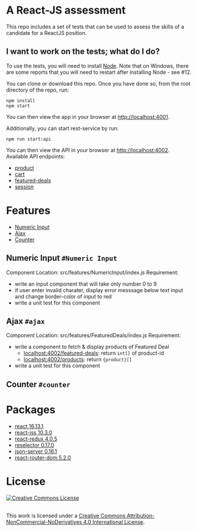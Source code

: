 # A React-JS assessment

This repo includes a set of tests that can be used to assess the skills of
a candidate for a ReactJS position.

## I want to work on the tests; what do I do?
To use the tests, you will need to install [Node](https://nodejs.org/). Note
that on Windows, there are some reports that you will need to restart
after installing Node - see #12.

You can clone or download this repo. Once you have done so, from the root
directory of the repo, run:

    npm install
    npm start

You can then view the app in your browser at
[http://localhost:4001](http://localhost:4001).

Additionally, you can start rest-service by run:

    npm run start:api
    
You can then view the API in your browser at
[http://localhost:4002](http://localhost:4002). Available API endpoints:

 * [product](http://localhost:4002/products)
 * [cart](http://localhost:4002/products)
 * [featured-deals](http://localhost:4002/products)
 * [session](http://localhost:4002/products)
 
# Features

  * [Numeric Input](#numeric-Input)
  * [Ajax](#ajax)
  * [Counter](#counter)

## Numeric Input `#Numeric Input`

Component Location: src/features/NumericInput/index.js
Requirement:

 * write an input component  that will take only number 0 to 9 
 * if user enter invalid charater, display error messsage 
 below text input and change border-color of input to red
 * write a unit test for this component

## Ajax `#ajax`

Component Location: src/features/FeaturedDeals/index.js
Requirement:
 * write a component to fetch & display products of Featured Deal
   * [localhost:4002/featured-deals](localhost:4002/featured-deals): return ```int[]``` of product-id
   * [localhost:4002/products](localhost:4002/products): return ```{product}[]``` 
 * write a unit test for this component

## Counter `#counter`


# Packages

 * [react 16.13.1](https://reactjs.org/)
 * [react-jss 10.3.0](https://cssinjs.org/react-jss?v=v10.3.0)
 * [react-redux 4.0.5](https://react-redux.js.org/)
 * [reselector 0.17.0](https://github.com/reduxjs/reselect)
 * [json-server 0.16.1](https://github.com/typicode/json-server)
 * [react-router-dom 5.2.0](https://reactrouter.com/web/guides/quick-start)




# License

<a rel="license" href="http://creativecommons.org/licenses/by-nc-nd/4.0/">
<img alt="Creative Commons License" style="border-width:0" 
src="https://i.creativecommons.org/l/by-nc-nd/4.0/88x31.png" /></a>

<br/>This work is licensed under a <a rel="license" href="http://creativecommons.org/licenses/by-nc-nd/4.0/">
Creative Commons Attribution-NonCommercial-NoDerivatives 4.0 International License</a>.